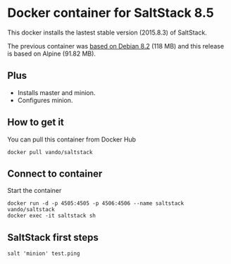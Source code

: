 # Docker container for SaltStack 8.5

This docker installs the lastest stable version (2015.8.3) of SaltStack.

The previous container was [based on Debian 8.2](Dockerfile.deb) (118 MB) and this release is based on Alpine (91.82 MB).

## Plus

* Installs master and minion.
* Configures minion.

## How to get it

You can pull this container from Docker Hub

```
docker pull vando/saltstack
```

## Connect to container

Start the container

```
docker run -d -p 4505:4505 -p 4506:4506 --name saltstack vando/saltstack
docker exec -it saltstack sh
```

## SaltStack first steps

```
salt 'minion' test.ping
```
